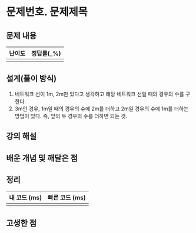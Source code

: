 # 문제번호. 문제제목

## 문제 내용


| 난이도 | 정답률(\_%) |
| :----: | :---------: |
|        |             |

## 설계(풀이 방식)
1. 네트워크 선이 1m, 2m만 있다고 생각하고 해당 네트워크 선일 때의 경우의 수를 구한다.
2. 3m인 경우, 1m일 때의 경우의 수에 2m를 더하고 2m일 경우의 수에 1m를 더하는 방법이 있다. 즉, 앞의 두 경우의 수를 더하면 되는 것.

## 강의 해설

## 배운 개념 및 깨달은 점


## 정리

| 내 코드 (ms) | 빠른 코드 (ms) |
| :----------: | :------------: |
|              |                |

## 고생한 점